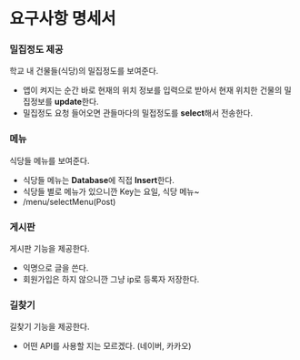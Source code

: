 # 요구사항 명세서

### 밀집정도 제공 
학교 내 건물들(식당)의 밀집정도를 보여준다.
* 앱이 켜지는 순간 바로 현재의 위치 정보를 입력으로 받아서 현재 위치한 건물의 밀집정보를 **update**한다.
* 밀집정도 요청 들어오면 관들마다의 밀접정도를 **select**해서 전송한다.

### 메뉴
식당들 메뉴를 보여준다.
* 식당들 메뉴는 **Database**에 직접 **Insert**한다.
* 식당들 별로 메뉴가 있으니깐 Key는 요일, 식당 메뉴~
* /menu/selectMenu(Post)  

### 게시판
게시판 기능을 제공한다.
* 익명으로 글을 쓴다.
* 회원가입은 하지 않으니깐 그냥 ip로 등록자 저장한다.

### 길찾기
길찾기 기능을 제공한다.
* 어떤 API를 사용할 지는 모르겠다. (네이버, 카카오) 
